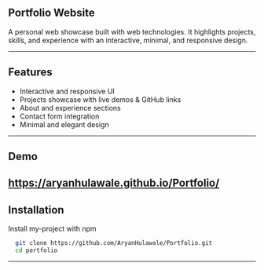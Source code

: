 ## Portfolio Website

A personal web showcase built with web technologies. It highlights projects, skills, and experience with an interactive, minimal, and responsive design.

---

## Features
- Interactive and responsive UI  
- Projects showcase with live demos & GitHub links  
- About and experience sections  
- Contact form integration  
- Minimal and elegant design  

---

## Demo
https://aryanhulawale.github.io/Portfolio/
---

## Installation

Install my-project with npm

```bash
  git clone https://github.com/AryanHulawale/Portfolio.git
  cd portfolio
```

---



